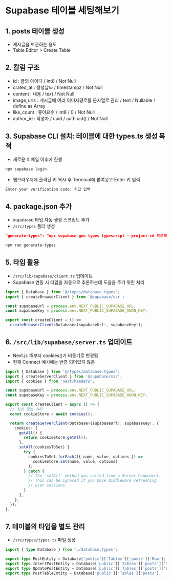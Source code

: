 # Supabase 테이블 세팅해보기

## 1. posts 테이블 생성

- 게시글을 보관하는 용도
- Table Editor > Create Table

## 2. 칼럼 구조

- id : 글의 아이디 / int8 / Not Null
- crated_at : 생성날짜 / timestampz / Not Null
- content : 내용 / text / Not Null
- image_urls : 게시글에 여러 이미지경로를 문자열로 관리 / text / Nullable / define as Array
- like_count : 좋아요수 / int8 / 0 / Not Null
- author_id : 작성자 / uuid / auth.uid() / Not Null

## 3. Supabase CLI 설치: 테이블에 대한 types.ts 생성 목적

- 새로운 이메일 이후에 진행

```bash
npx supabase login
```

- 웹브라우저에 출력된 키 복사 후 Terminal에 붙여넣고 Enter 키 입력

```bash
Enter your verification code: 키값 입력
```

## 4. package.json 추가

- supabase 타입 자동 생성 스크립트 추가
- `/src/types` 폴더 생성

```json
"generate-types": "npx supabase gen types typescript --project-id 프로젝트아이디 > src/types/database.types.ts"
```

```bash
npm run generate-types
```

## 5. 타입 활용

- `/src/lib/supabase/client.ts` 업데이트
- Supabase 연동 시 타입을 자동으로 추론하는데 도움을 주기 위한 처리

```ts
import { Database } from '@/types/database.types';
import { createBrowserClient } from '@supabase/ssr';

const supabaseUrl = process.env.NEXT_PUBLIC_SUPABASE_URL;
const supabaseKey = process.env.NEXT_PUBLIC_SUPABASE_ANON_KEY;

export const createClient = () =>
  createBrowserClient<Database>(supabaseUrl!, supabaseKey!);
```

## 6. `/src/lib/supabase/server.ts` 업데이트

- Next.js 15부터 cookies()가 비동기로 변경됨
- 현재 Connect 예시에는 반영 되어있지 않음

```ts
import { Database } from '@/types/database.types';
import { createServerClient } from '@supabase/ssr';
import { cookies } from 'next/headers';

const supabaseUrl = process.env.NEXT_PUBLIC_SUPABASE_URL;
const supabaseKey = process.env.NEXT_PUBLIC_SUPABASE_ANON_KEY;

export const createClient = async () => {
  // 최신 문법 처리
  const cookieStore = await cookies();

  return createServerClient<Database>(supabaseUrl!, supabaseKey!, {
    cookies: {
      getAll() {
        return cookieStore.getAll();
      },
      setAll(cookiesToSet) {
        try {
          cookiesToSet.forEach(({ name, value, options }) =>
            cookieStore.set(name, value, options)
          );
        } catch {
          // The `setAll` method was called from a Server Component.
          // This can be ignored if you have middleware refreshing
          // user sessions.
        }
      },
    },
  });
};
```

## 7. 테이블의 타입을 별도 관리

- `/src/types/types.ts` 파일 생성

```ts
import { type Database } from './database.types';

export type PostEntity = Database['public']['Tables']['posts']['Row'];
export type InsertPostEntity = Database['public']['Tables']['posts']['Insert'];
export type UpdatePostEntity = Database['public']['Tables']['posts']['Update'];
export type PostTableEntity = Database['public']['Tables']['posts'];
```
